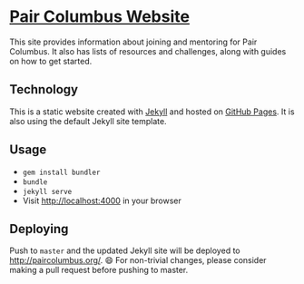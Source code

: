# [Pair Columbus Website](http://paircolumbus.org/)
This site provides information about joining and mentoring for Pair Columbus. It also has lists of resources and challenges, along with guides on how to get started.

## Technology
This is a static website created with [Jekyll](http://jekyllrb.com/) and hosted on [GitHub Pages](https://pages.github.com/). It is also using the default Jekyll site template.

## Usage
- `gem install bundler`
- `bundle`
- `jekyll serve`
- Visit <http://localhost:4000> in your browser

## Deploying
Push to `master` and the updated Jekyll site will be deployed to http://paircolumbus.org/. :smile: For non-trivial changes, please consider making a pull request before pushing to master.
